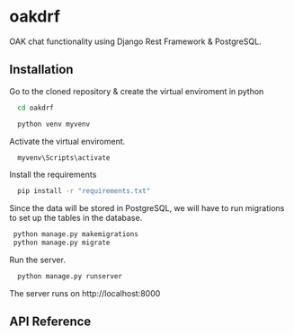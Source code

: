 # oakdrf

OAK chat functionality using Django Rest Framework & PostgreSQL.


## Installation

Go to the cloned repository & create the virtual enviroment in python
```bash
  cd oakdrf
```

```bash
  python venv myvenv
```

Activate the virtual enviroment.

```bash
  myvenv\Scripts\activate
```

Install the requirements
```bash
  pip install -r "requirements.txt"
```
 Since the data will be stored in PostgreSQL, we will have to run migrations to set up the tables in the database.
 ```bash
  python manage.py makemigrations
  python manage.py migrate
```

Run the server. 
```bash
  python manage.py runserver
```
The server runs on http://localhost:8000

## API Reference
